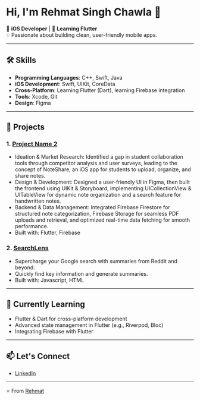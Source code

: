 # Hi, I'm Rehmat Singh Chawla 👋

🚀 **iOS Developer** | 🌱 **Learning Flutter**  
💡 Passionate about building clean, user-friendly mobile apps.

---

## 🛠️ Skills

- **Programming Languages**: C++, Swift, Java
- **iOS Development**: Swift, UIKit, CoreData
- **Cross-Platform**: Learning Flutter (Dart), learning Firebase integration
- **Tools**: Xcode, Git
- **Design**: Figma

---

## 📱 Projects

### 1. [Project Name 2](https://github.com/rhmt80/NoteShare)
- Ideation & Market Research: Identified a gap in student collaboration tools through competitor analysis and user surveys, leading to the concept of NoteShare, an iOS app for students to upload, organize, and share notes.
- Design & Development: Designed a user-friendly UI in Figma, then built the frontend using UIKit & Storyboard, implementing UICollectionView & UITableView for dynamic note organization and a search feature for handwritten notes.
- Backend & Data Management: Integrated Firebase Firestore for structured note categorization, Firebase Storage for seamless PDF uploads and retrieval, and optimized real-time data fetching for smooth performance.
- Built with: Flutter, Firebase

  
### 2. [SearchLens](https://github.com/rhmt80/SearchLens)
- Supercharge your Google search with summaries from Reddit and beyond.
- Quickly find key information and generate summaries.
- Built with: Javascript, HTML

---

## 🌱 Currently Learning

- Flutter & Dart for cross-platform development
- Advanced state management in Flutter (e.g., Riverpod, Bloc)
- Integrating Firebase with Flutter

---

## 📫 Let's Connect

- [LinkedIn](https://linkedin.com/in/rhmt80)


---

⭐️ From [Rehmat](https://github.com/rhmt80)
